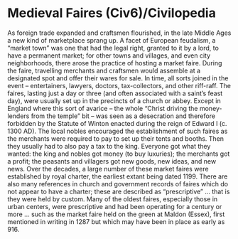 # Medieval Faires (Civ6)/Civilopedia

As foreign trade expanded and craftsmen flourished, in the late Middle Ages a new kind of marketplace sprang up. A facet of European feudalism, a “market town” was one that had the legal right, granted to it by a lord, to have a permanent market; for other towns and villages, and even city neighborhoods, there arose the practice of hosting a market faire. During the faire, travelling merchants and craftsmen would assemble at a designated spot and offer their wares for sale. In time, all sorts joined in the event – entertainers, lawyers, doctors, tax-collectors, and other riff-raff. The faires, lasting just a day or three (and often associated with a saint’s feast day), were usually set up in the precincts of a church or abbey. Except in England where this sort of avarice – the whole “Christ driving the money-lenders from the temple” bit – was seen as a desecration and therefore forbidden by the Statute of Winton enacted during the reign of Edward I (c. 1300 AD).
The local nobles encouraged the establishment of such faires as the merchants were required to pay to set up their tents and booths. Then they usually had to also pay a tax to the king. Everyone got what they wanted: the king and nobles got money (to buy luxuries); the merchants got a profit; the peasants and villagers got new goods, new ideas, and new news.
Over the decades, a large number of these market faires were established by royal charter, the earliest extant being dated 1199. There are also many references in church and government records of faires which do not appear to have a charter; these are described as “prescriptive” … that is they were held by custom. Many of the oldest faires, especially those in urban centers, were prescriptive and had been operating for a century or more … such as the market faire held on the green at Maldon (Essex), first mentioned in writing in 1287 but which may have been in place as early as 916.
